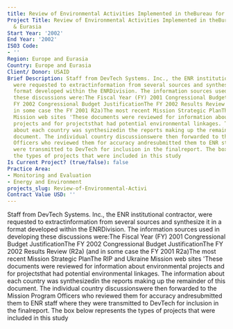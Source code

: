```yaml
---
title: Review of Environmental Activities Implemented in theBureau for Europe & Eurasia
Project Title: Review of Environmental Activities Implemented in theBureau for Europe
  & Eurasia
Start Year: '2002'
End Year: '2002'
ISO3 Code:
- ''
Region: Europe and Eurasia
Country: Europe and Eurasia
Client/ Donor: USAID
Brief Description: Staff from DevTech Systems. Inc., the ENR institutional contractor,
  were requested to extractinformation from several sources and synthesize it in a
  format developed within the ENRDivision. The information sources used in developing
  these discussions were:The Fiscal Year (FY) 2001 Congressional Budget JustificationThe
  FY 2002 Congressional Budget JustificationThe FY 2002 Results Review (R2a) (and
  in some case the FY 2001 R2a)The most recent Mission Strategic PlanThe RIP and Ukraine
  Mission web sites 'These documents were reviewed for information about environmental
  projects and for projectsthat had potential environmental linkages. The information
  about each country was synthesizedin the reports making up the remainder of this
  document. The individual country discussionswere then forwarded to the Mission Program
  Officers who reviewed them for accuracy andresubmitted them to ENR staff where they
  were transmitted to DevTech for inclusion in the finalreport. The box below represents
  the types of projects that were included in this study
Is Current Project? (true/false): false
Practice Area:
- Monitoring and Evaluation
- Energy and Environment
projects_slug: Review-of-Environmental-Activi
Contract Value USD: ''
---
```


Staff from DevTech Systems. Inc., the ENR institutional contractor, were requested to extractinformation from several sources and synthesize it in a format developed within the ENRDivision. The information sources used in developing these discussions were:The Fiscal Year (FY) 2001 Congressional Budget JustificationThe FY 2002 Congressional Budget JustificationThe FY 2002 Results Review (R2a) (and in some case the FY 2001 R2a)The most recent Mission Strategic PlanThe RIP and Ukraine Mission web sites 'These documents were reviewed for information about environmental projects and for projectsthat had potential environmental linkages. The information about each country was synthesizedin the reports making up the remainder of this document. The individual country discussionswere then forwarded to the Mission Program Officers who reviewed them for accuracy andresubmitted them to ENR staff where they were transmitted to DevTech for inclusion in the finalreport. The box below represents the types of projects that were included in this study